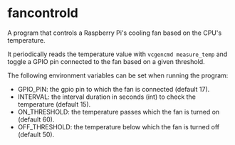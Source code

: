 # fancontrold

A program that controls a Raspberry Pi's cooling fan based on the CPU's temperature.

It periodically reads the temperature value with `vcgencmd measure_temp` and toggle a GPIO pin connected to the fan based on a given threshold.

The following environment variables can be set when running the program:
- GPIO_PIN: the gpio pin to which the fan is connected (default 17).
- INTERVAL: the interval duration in seconds (int) to check the temperature (default 15).
- ON_THRESHOLD: the temperature passes which the fan is turned on (default 60).
- OFF_THRESHOLD: the temperature below which the fan is turned off (default 50).